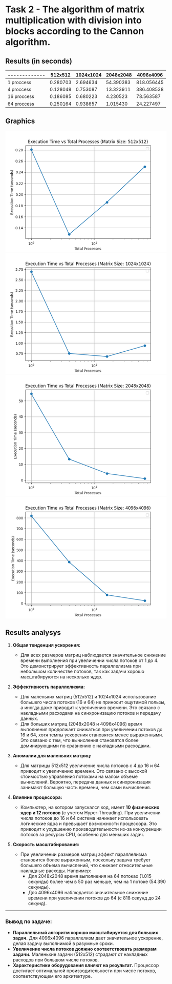 # Task 2 - The algorithm of matrix multiplication with division into blocks according to the Cannon algorithm.

## Results (in seconds)

| ------------- | 512x512|1024x1024 | 2048x2048 | 4096x4096 |
| ------------- | ------------- | ------------- | ------------- | ------------- |
| 1 proccess  | 0.280703 | 2.694634 | 54.390383 | 818.056445 |
| 4 proccess  | 0.128048 | 0.753087 | 13.323911 | 386.408538 |
| 16 proccess | 0.186085 | 0.680223 | 4.230523 | 78.563587 |
| 64 proccess | 0.250164  | 0.938657 | 1.015430 | 24.227497 |

## Graphics

![res_512](graphics/time_vs_processes_size_512.png)
![res_1024](graphics/time_vs_processes_size_1024.png)
![res_2048](graphics/time_vs_processes_size_2048.png)
![res_4096](graphics/time_vs_processes_size_4096.png)

## Results analysys

1. **Общая тенденция ускорения:**
   - Для всех размеров матриц наблюдается значительное снижение времени выполнения при увеличении числа потоков от 1 до 4. Это демонстрирует эффективность параллелизма при небольшом количестве потоков, так как задачи хорошо масштабируются на несколько ядер.

2. **Эффективность параллелизма:**
   - Для маленьких матриц (512x512) и 1024x1024 использование большего числа потоков (16 и 64) не приносит ощутимой пользы, а иногда даже приводит к увеличению времени. Это связано с накладными расходами на синхронизацию потоков и передачу данных.
   - Для больших матриц (2048x2048 и 4096x4096) время выполнения продолжает снижаться при увеличении потоков до 16 и 64, хотя темпы ускорения становятся менее выраженными. Это связано с тем, что вычисления становятся более доминирующими по сравнению с накладными расходами.

3. **Аномалии для маленьких матриц:**
   - Для матрицы 512x512 увеличение числа потоков с 4 до 16 и 64 приводит к увеличению времени. Это связано с высокой стоимостью управления потоками на малом объеме вычислений. Вероятно, передача данных и синхронизация занимают большую часть времени, чем сами вычисления.

4. **Влияние процессора:**
   - Компьютер, на котором запускался код, имеет **10 физических ядер и 12 потоков** (с учетом Hyper-Threading). При увеличении числа потоков до 16 и 64 система начинает использовать логические ядра и превышает возможности процессора. Это приводит к ухудшению производительности из-за конкуренции потоков за ресурсы CPU, особенно для меньших задач.

5. **Скорость масштабирования:**
   - При увеличении размеров матриц эффект параллелизма становится более выраженным, поскольку задача требует большего объема вычислений, что снижает относительные накладные расходы. Например:
     - Для 2048x2048 время выполнения на 64 потоках (1.015 секунды) более чем в 50 раз меньше, чем на 1 потоке (54.390 секунды).
     - Для 4096x4096 наблюдается значительное снижение времени при увеличении потоков до 64 (с 818 секунд до 24 секунд).

---

### Вывод по задаче:
- **Параллельный алгоритм хорошо масштабируется для больших задач.** Для 4096x4096 параллелизм дает значительное ускорение, делая задачу выполнимой в разумные сроки.
- **Увеличение числа потоков должно соответствовать размерам задачи.** Маленькие задачи (512x512) страдают от накладных расходов при большом числе потоков.
- **Характеристики оборудования влияют на результат.** Процессор достигает оптимальной производительности при числе потоков, соответствующем его архитектуре.

